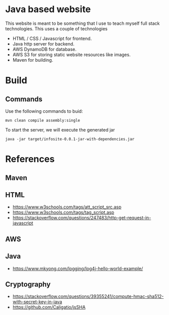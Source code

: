 # Java based website
This website is meant to be something that I use to teach myself full stack technologies. This uses a couple of technologies

* HTML / CSS / Javascript for frontend.
* Java http server for backend.
* AWS DynamoDB for database.
* AWS S3 for storing static website resources like images.
* Maven for building.

# Build
## Commands
Use the following commands to buid:
```
mvn clean compile assembly:single
```

To start the server, we will execute the generated jar
```
java -jar target/infosite-0.0.1-jar-with-dependencies.jar
```

# References
## Maven
## HTML
* https://www.w3schools.com/tags/att_script_src.asp
* https://www.w3schools.com/tags/tag_script.asp
* https://stackoverflow.com/questions/247483/http-get-request-in-javascript

## AWS
## Java
* https://www.mkyong.com/logging/log4j-hello-world-example/

## Cryptography
* https://stackoverflow.com/questions/39355241/compute-hmac-sha512-with-secret-key-in-java
* https://github.com/Caligatio/jsSHA
